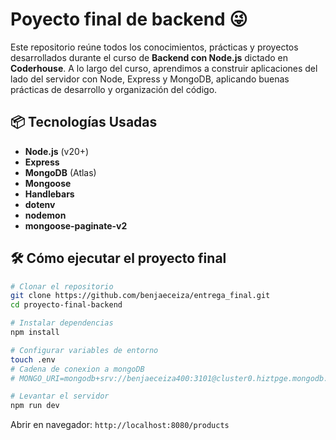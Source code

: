 # Poyecto final de backend 😜

Este repositorio reúne todos los conocimientos, prácticas y proyectos desarrollados durante el curso de **Backend con Node.js** dictado en **Coderhouse**. A lo largo del curso, aprendimos a construir aplicaciones del lado del servidor con Node, Express y MongoDB, aplicando buenas prácticas de desarrollo y organización del código.

## 📦 Tecnologías Usadas

- **Node.js** (v20+)
- **Express**
- **MongoDB** (Atlas)
- **Mongoose**
- **Handlebars**
- **dotenv**
- **nodemon**
- **mongoose-paginate-v2**

## 🛠 Cómo ejecutar el proyecto final

```bash
# Clonar el repositorio
git clone https://github.com/benjaeceiza/entrega_final.git
cd proyecto-final-backend

# Instalar dependencias
npm install

# Configurar variables de entorno
touch .env
# Cadena de conexion a mongoDB
# MONGO_URI=mongodb+srv://benjaeceiza400:3101@cluster0.hiztpge.mongodb.net/?retryWrites=true&w=majority&appName=Cluster0

# Levantar el servidor
npm run dev
```

Abrir en navegador: `http://localhost:8080/products`
